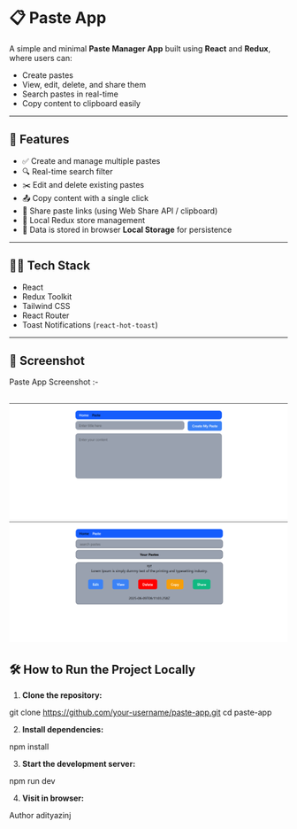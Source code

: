 # 📋 Paste App

A simple and minimal **Paste Manager App** built using **React** and **Redux**, where users can:
- Create pastes
- View, edit, delete, and share them
- Search pastes in real-time
- Copy content to clipboard easily

---

## 🚀 Features

- ✅ Create and manage multiple pastes
- 🔍 Real-time search filter
- ✂️ Edit and delete existing pastes
- 📤 Copy content with a single click
- 🔗 Share paste links (using Web Share API / clipboard)
- 📁 Local Redux store management
- 💾 Data is stored in browser **Local Storage** for persistence


---

## 🧑‍💻 Tech Stack

- React
- Redux Toolkit
- Tailwind CSS
- React Router
- Toast Notifications (`react-hot-toast`)

---

## 📸 Screenshot

Paste App Screenshot :-

![Home Page](image.png)
![Paste Page](image-1.png)
---

## 🛠️ How to Run the Project Locally

1. **Clone the repository:**

  git clone https://github.com/your-username/paste-app.git
  cd paste-app


2. **Install dependencies:**

  npm install

3. **Start the development server:**

  npm run dev

4. **Visit in browser:**



Author
adityazinj
